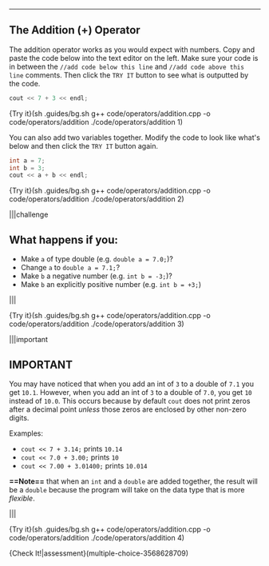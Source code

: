 ---

## The Addition (+) Operator
The addition operator works as you would expect with numbers. Copy and paste the code below into the text editor on the left. Make sure your code is in between the `//add code below this line` and `//add code above this line` comments. Then click the `TRY IT` button to see what is outputted by the code.

```c++
cout << 7 + 3 << endl;
```

{Try it}(sh .guides/bg.sh g++ code/operators/addition.cpp -o code/operators/addition ./code/operators/addition 1)

You can also add two variables together. Modify the code to look like what's below and then click the `TRY IT` button again.

```c++
int a = 7;
int b = 3;
cout << a + b << endl;
```

{Try it}(sh .guides/bg.sh g++ code/operators/addition.cpp -o code/operators/addition ./code/operators/addition 2)

|||challenge
## What happens if you:
* Make `a` of type double (e.g. `double a = 7.0;`)?
* Change `a` to `double a = 7.1;`?
* Make `b` a negative number (e.g. `int b = -3;`)?
* Make `b` an explicitly positive number (e.g. `int b = +3;`)

|||

{Try it}(sh .guides/bg.sh g++ code/operators/addition.cpp -o code/operators/addition ./code/operators/addition 3)

|||important
## IMPORTANT
You may have noticed that when you add an int of `3` to a double of `7.1` you get `10.1`. However, when you add an int of `3` to a double of `7.0`, you get `10` instead of `10.0`. This occurs because by default `cout` does not print zeros after a decimal point *unless* those zeros are enclosed by other non-zero digits.

Examples:
* `cout << 7 + 3.14;` prints `10.14`
* `cout << 7.0 + 3.00;` prints `10`
* `cout << 7.00 + 3.01400;` prints `10.014`

**==Note==** that when an `int` and a `double` are added together, the result will be a `double` because the program will take on the data type that is more *flexible*.

|||

{Try it}(sh .guides/bg.sh g++ code/operators/addition.cpp -o code/operators/addition ./code/operators/addition 4)

{Check It!|assessment}(multiple-choice-3568628709)
